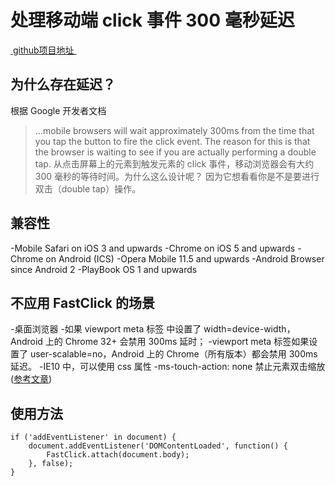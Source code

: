 # 处理移动端 click 事件 300 毫秒延迟
[ github项目地址 ](https://github.com/ftlabs/fastclick "github项目地址")
## 为什么存在延迟？
根据 Google 开发者文档
> ...mobile browsers will wait approximately 300ms from the time that you tap the button to fire the click event. The reason for this is that the browser is waiting to see if you are actually performing a double tap.
从点击屏幕上的元素到触发元素的 click 事件，移动浏览器会有大约 300 毫秒的等待时间。为什么这么设计呢？ 因为它想看看你是不是要进行双击（double tap）操作。
## 兼容性
-Mobile Safari on iOS 3 and upwards
-Chrome on iOS 5 and upwards
-Chrome on Android (ICS)
-Opera Mobile 11.5 and upwards
-Android Browser since Android 2
-PlayBook OS 1 and upwards
## 不应用 FastClick 的场景
-桌面浏览器
-如果 viewport meta 标签 中设置了 width=device-width， Android 上的 Chrome 32+ 会禁用 300ms 延时；
	<meta name="viewport" content="width=device-width, initial-scale=1">
-viewport meta 标签如果设置了 user-scalable=no，Android 上的 Chrome（所有版本）都会禁用 300ms 延迟。
-IE10 中，可以使用 css 属性 -ms-touch-action: none 禁止元素双击缩放
([参考文章]([https://blogs.msdn.microsoft.com/askie/2013/01/06/how-to-implement-the-ms-touch-action-none-property-to-disable-double-tap-zoom-on-windows-touch-devices/ "参考文章"))
## 使用方法
	if ('addEventListener' in document) {
	    document.addEventListener('DOMContentLoaded', function() {
	        FastClick.attach(document.body);
	    }, false);
	}
